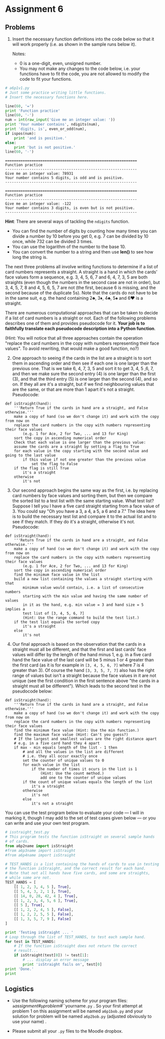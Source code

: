 # Assignment 6

## Problems

1.  Insert the necessary function definitions into the code below so
    that it will work properly (i.e. as shown in the sample runs below
    it).

    Notes:

    -   0 is a one-digit, even, unsigned number.
    -   You may not make any changes to the code below, i.e. your
        functions have to fit the code, you are not allowed to modify
        the code to fit your functions.

``` python
# a6p1v1.py
# Just some practice writing little functions.
# Insert the necessary functions here.

line(60, '=')
print 'Function practice'
line(60, '-')
num = int(raw_input('Give me an integer value: '))
print 'Your number contains', ndigits(num),
print 'digits, is', even_or_odd(num),
if ispos(num):
    print 'and is positive.'
else:
    print 'but is not positive.'
line(60, '-')
```

```plaintext
============================================================
Function practice
------------------------------------------------------------
Give me an integer value: 78931
Your number contains 5 digits, is odd and is positive.
------------------------------------------------------------

============================================================
Function practice
------------------------------------------------------------
Give me an integer value: -122
Your number contains 3 digits, is even but is not positive.
------------------------------------------------------------
```
**Hint**: There are several ways of tackling the `ndigits` function.

-   You can find the number of digits by counting how many times you
    can divide a number by 10 before you get 0, e.g. 7 can be
    divided by 10 once, while 732 can be divided 3 times.
-   You can use the logarithm of the number to the base 10.
-   You can convert the number to a string and then use **len()** to
    see how long the string is.

The next three problems all involve writing functions to determine if a
list of card numbers represents a straight. A straight is a hand in
which the cards’ face values form a sequence, e.g. 3, 4, 5, 6, 7 and 6,
4, 7, 3, 5 are both straights (even though the numbers in the second
case are not in order), but 3, 4, 5, 7, 8 and 4, 5, 6, 5, 7 are not (the
first, because 6 is missing, and the second because of the duplicate
5s). Note that the cards do not have to be in the same suit, e.g. the
hand containing 2♣, 3♦, 4♣, 5♠ and 6♥ is a straight.

There are numerous computational approaches that can be taken to decide
if a list of card numbers is a straight or not. Each of the following
problems describes one of them and provides pseudocode for it. **Your
job is to faithfully translate each pseudocode description into a Python
function**.

(Hint: You will notice that all three approaches contain the operation
"replace the card numbers in the copy with numbers representing their
face values". To avoid rewriting, that would make a good function, no?)

2.  One approach to seeing if the cards in the list are a straight is to
    sort them in ascending order and then see if each one is one larger
    than the previous one. That is we take 6, 4, 7, 3, 5 and sort it to
    get 3, 4, 5 ,6, 7, and then we make sure the second entry (4) is one
    larger than the first (3), and that the third entry (5) is one
    larger than the second (4), and so on. If they all are it's a
    straight, but if we find neighbouring values that are the same, or
    that are more than 1 apart it's not a straight. Pseudocode:

```plaintext
def isStraight(hand):
    '''Return True if the cards in hand are a straight, and False otherwise.'''
    make a copy of hand (so we don't change it) and work with the copy from now on
    replace the card numbers in the copy with numbers representing their face values
        (e.g. 1 for Ace, 2 for Two, ... and 13 for King)
    sort the copy in ascending numerical order
    Check that each value is one larger than the previous value:
    assume the cards are a straight by setting a flag to True
    for each value in the copy starting with the second value and going to the last value
        if this value if not one greater than the previous value
            set the flag to False
    if the flag is still True
        it's a straight
    otherwise
        it's not
```
3.  Our second approach begins the same way as the first, i.e. by
    replacing card numbers by face values and sorting them, but then we
    compare the sorted list to a test list with the same starting value.
    What test list? Suppose I tell you I have a five card straight
    starting from a face value of 3. You could say "Oh you have a 3, a
    4, a 5, a 6 and a 7." The idea here is to build the necessary test
    list and compare it to the actual list and to see if they match. If
    they do it's a straight, otherwise it's not. Pseudocode:

```plaintext
def isStraight(hand):
    '''Return True if the cards in hand are a straight, and False otherwise.'''
    make a copy of hand (so we don't change it) and work with the copy from now on
    replace the card numbers in the copy with numbers representing their face values
        (e.g. 1 for Ace, 2 for Two, ... and 13 for King)
    sort the copy in ascending numerical order
    find the minimum face value in the list
    build a new list containing the values a straight starting with that 
        minimum value would contain, i.e. a list of consecutive numbers
        starting with the min value and having the same number of values
        in it as the hand, e.g. min value = 3 and hand size = 5 implies a 
        test list of [3, 4, 5, 6, 7]
        (Hint: Use the range command to build the test list.)
    if the test list equals the sorted copy
        it's a straight
    else
        it's not
```
4.  Our final approach is based on the observation that the cards in a
    straight must all be different, and that the first and last cards'
    face values will differ by the length of the hand minus 1, e.g. in a
    five card hand the face value of the last card will be 5 minus 1 or
    4 greater than the first card (as it is for example in `[3, 4, 5, 6,
    7]` where 7 is 4 greater than 3). Of course the hand `[3, 3, 5, 7,
    7]` also has the right range of values but isn't a straight because
    the face values in it are not unique (see the first condition in the
    first sentence above "the cards in a straight must all be
    different"). Which leads to the second test in the pseudocode
    below:

```plaintext
def isStraight(hand):
    '''Return True if the cards in hand are a straight, and False otherwise.'''
    make a copy of hand (so we don't change it) and work with the copy from now on
    replace the card numbers in the copy with numbers representing their face values
    find the minimum face value (Hint: Use the min function.)
    find the maximum face value (Hint: Can't you guess?)
    # If the largest and smallest values are the right distance apart
    # e.g. in a five card hand they 4 apart
    if max - min equals length of the list - 1 then
        # and all the values in the list are different
        # i.e. they all occur exactly once
        set the counter of unique values to 0
        for each value in the list
            if the number of times it ocurs in the list is 1
                (Hint: Use the count method.)
                add one to the counter of unique values
        if the count of unique values equals the length of the list
            it's a straight
        otherwise
            it's not
        else
            it's not a straight
```

You can use the test program below to evaluate your code — I will in
marking it, though I may add to the set of test cases given below — or
you can write and use your own test program.

``` python
# isstraight_test.py
# This program tests the function isStraight on several sample hands
# of cards.
from a6p2name import isStraight
#from a6p3name import isStraight
#from a6p4name import isStraight

# TEST_HANDS is a list containing the hands of cards to use in testing
# the function isStraight, and the correct result for each hand.
# Note that not all hands have five cards, and some are straights,
# while some are not.
TEST_HANDS = [
    [[ 1, 2, 3, 4, 5 ], True],
    [[ 5, 4, 3, 2, 1 ], True],
    [[ 14, 0, 28, 42, 4 ], True],
    [[ 1, 2, 3, 4, 5, 6 ], True],
    [[ 5 ], True],
    [[ 1, 2, 2, 4, 5 ], False],
    [[ 1, 2, 2, 5, 5 ], False],
    [[ 1, 3, 5, 7, 9 ], False]
]

print 'Testing isStraight ... '
# Loop through the list of TEST_HANDS, to test each sample hand.
for test in TEST_HANDS:
    # If the function isStraight does not return the correct
    # result...
    if isStraight(test[0]) != test[1]:
        # ... display an error message
        print 'isStraight fails on', test[0]
print 'Done.'
print
```

## Logistics

-   Use the following naming scheme for your program files:
    `a`*assignment#*`p`*problem#*``yourname`.py` . So your first
    attempt at problem 1 on this assignment will be named `a6p1bob.py`
    and your solution for problem will be named `a6p2bob.py` (adjusted obviously to use your name) .

-   Please submit all your `.py` files to the Moodle dropbox.
